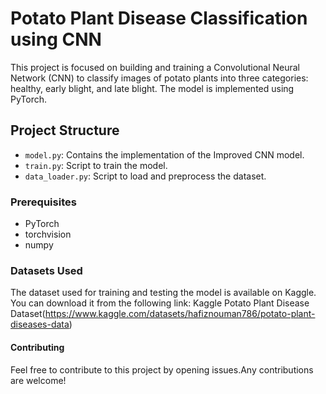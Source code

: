 # Potato Plant Disease Classification using CNN

This project is focused on building and training a Convolutional Neural Network (CNN) to classify images of potato plants into three categories: healthy, early blight, and late blight.
The model is implemented using PyTorch.

## Project Structure

- `model.py`: Contains the implementation of the Improved CNN model.
- `train.py`: Script to train the model.
- `data_loader.py`: Script to load and preprocess the dataset.

### Prerequisites
- PyTorch
- torchvision
- numpy

### Datasets Used
The dataset used for training and testing the model is available on Kaggle. You can download it from the following link:
Kaggle Potato Plant Disease Dataset(https://www.kaggle.com/datasets/hafiznouman786/potato-plant-diseases-data)

#### Contributing
Feel free to contribute to this project by opening issues.Any contributions are welcome!
